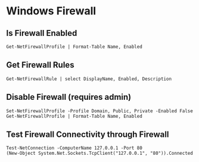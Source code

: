 # Windows Firewall

## Is Firewall Enabled
```
Get-NetFirewallProfile | Format-Table Name, Enabled
```

## Get Firewall Rules
```
Get-NetFirewallRule | select DisplayName, Enabled, Description
```

## Disable Firewall (requires admin)
```
Set-NetFirewallProfile -Profile Domain, Public, Private -Enabled False
Get-NetFirewallProfile | Format-Table Name, Enabled
```

## Test Firewall Connectivity through Firewall
```
Test-NetConnection -ComputerName 127.0.0.1 -Port 80
(New-Object System.Net.Sockets.TcpClient("127.0.0.1", "80")).Connected
```
